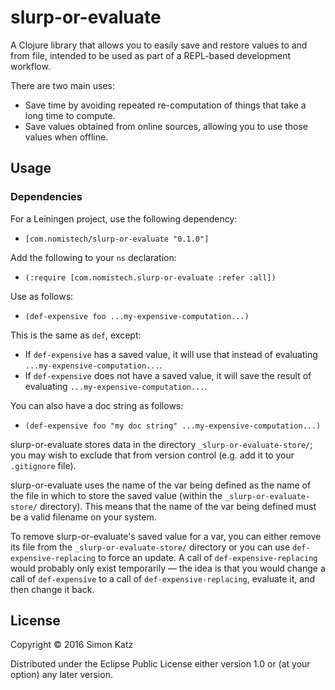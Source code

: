 # slurp-or-evaluate

A Clojure library that allows you to easily save and restore values
to and from file, intended to be used as part of a REPL-based
development workflow.

There are two main uses:
- Save time by avoiding repeated re-computation of things that take a long
time to compute.
- Save values obtained from online sources, allowing you to use those values
when offline.

## Usage

### Dependencies

For a Leiningen project, use the following dependency:
- `[com.nomistech/slurp-or-evaluate "0.1.0"]`

Add the following to your `ns` declaration:
- `(:require [com.nomistech.slurp-or-evaluate :refer :all])`

Use as follows:
- `(def-expensive foo ...my-expensive-computation...)`

This is the same as `def`, except:
- If `def-expensive` has a saved value, it will use that instead of evaluating
`...my-expensive-computation...`.
- If `def-expensive` does not have a saved value, it will save the result of
evaluating `...my-expensive-computation...`.

You can also have a doc string as follows:

- `(def-expensive foo "my doc string" ...my-expensive-computation...)`

slurp-or-evaluate stores data in the directory `_slurp-or-evaluate-store/`;
you may wish to exclude that from version control
(e.g. add it to your `.gitignore` file).

slurp-or-evaluate uses the name of the var being defined as the name
of the file in which to store the saved value (within the
`_slurp-or-evaluate-store/` directory).
This means that the name of the var being defined must be a valid filename on
your system.

To remove slurp-or-evaluate's saved value for a var, you can either remove
its file from the `_slurp-or-evaluate-store/` directory or you can use
`def-expensive-replacing` to force an update.
A call of `def-expensive-replacing` would probably only exist temporarily
— the idea is that you would change a call of `def-expensive` to a call
of `def-expensive-replacing`, evaluate it, and then change it back.

## License

Copyright © 2016 Simon Katz

Distributed under the Eclipse Public License either version 1.0 or (at
your option) any later version.

